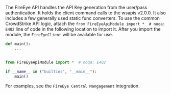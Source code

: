 The FIreEye API handles the API Key generation from the user/pass authentication.
It holds the client command calls to the wsapis v2.0.0.
It also includes a few generally used static func converters.
To use the common CrowdStrike API logic, attach the `from FireEyeApiModule import *  # noqa: E402` line of code in the following location to import it. After you import the module, the `FireEyeClient` will be available for use.

```python
def main():
    ...


from FireEyeApiModule import *  # noqa: E402

if __name__ in ("builtins", "__main__"):
    main()
```

For examples, see the `FireEye Central Mangagement` integration.
